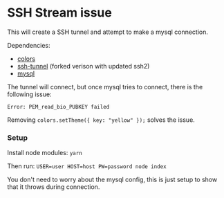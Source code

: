 # SSH Stream issue

This will create a SSH tunnel and attempt to make a mysql connection.

Dependencies:

- [colors](https://github.com/Marak/colors.js)
- [ssh-tunnel](https://github.com/mitchheddles/tunnel-ssh) (forked verison with updated ssh2)
- [mysql](https://github.com/mysqljs/mysql)


The tunnel will connect, but once mysql tries to connect, there is the following issue:

```
Error: PEM_read_bio_PUBKEY failed
```

Removing `colors.setTheme({ key: "yellow" });` solves the issue.


### Setup

Install node modules: `yarn`

Then run: `USER=user HOST=host PW=password node index`

You don't need to worry about the mysql config, this is just setup to show that it throws during connection.
